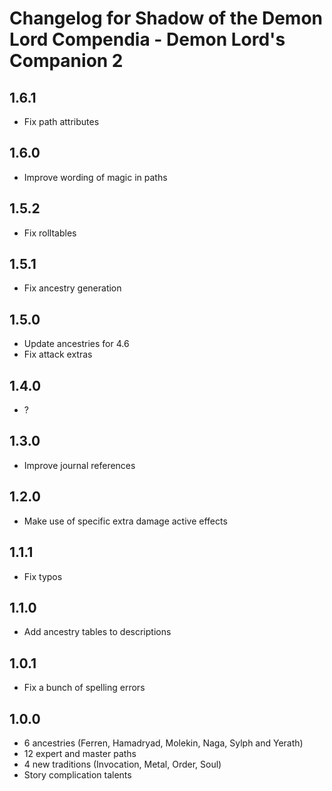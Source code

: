 # Changelog for Shadow of the Demon Lord Compendia - Demon Lord's Companion 2

## 1.6.1

- Fix path attributes

## 1.6.0

- Improve wording of magic in paths

## 1.5.2

- Fix rolltables

## 1.5.1

- Fix ancestry generation

## 1.5.0

- Update ancestries for 4.6
- Fix attack extras

## 1.4.0

- ?

## 1.3.0

- Improve journal references

## 1.2.0

- Make use of specific extra damage active effects

## 1.1.1

- Fix typos

## 1.1.0

- Add ancestry tables to descriptions

## 1.0.1

- Fix a bunch of spelling errors

## 1.0.0

- 6 ancestries (Ferren, Hamadryad, Molekin, Naga, Sylph and Yerath)
- 12 expert and master paths
- 4 new traditions (Invocation, Metal, Order, Soul)
- Story complication talents
